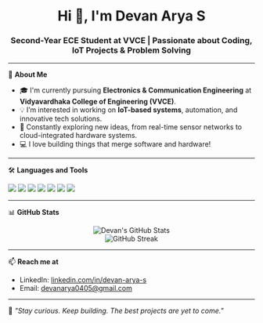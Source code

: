 <h1 align="center">Hi 👋, I'm Devan Arya S</h1>
<h3 align="center">Second-Year ECE Student at VVCE | Passionate about Coding, IoT Projects & Problem Solving</h3>

---

🌟 **About Me**  
- 🎓 I'm currently pursuing **Electronics & Communication Engineering** at **Vidyavardhaka College of Engineering (VVCE)**.  
- 💡 I’m interested in working on **IoT-based systems**, automation, and innovative tech solutions.  
- 🧠 Constantly exploring new ideas, from real-time sensor networks to cloud-integrated hardware systems.  
- 💻 I love building things that merge software and hardware!

---

🛠️ **Languages and Tools**  
<p>
  <img src="https://img.shields.io/badge/C-blue?style=for-the-badge&logo=c&logoColor=white" />
  <img src="https://img.shields.io/badge/C++-00599C?style=for-the-badge&logo=cplusplus&logoColor=white" />
  <img src="https://img.shields.io/badge/Python-3776AB?style=for-the-badge&logo=python&logoColor=white" />
  <img src="https://img.shields.io/badge/FastAPI-009688?style=for-the-badge&logo=fastapi&logoColor=white" />
  <img src="https://img.shields.io/badge/Arduino-00979D?style=for-the-badge&logo=arduino&logoColor=white" />
  <img src="https://img.shields.io/badge/Linux-FCC624?style=for-the-badge&logo=linux&logoColor=black" />
  <img src="https://img.shields.io/badge/ROS-22314E?style=for-the-badge&logo=ros&logoColor=white" />
</p>

---

📊 **GitHub Stats**
<p align="center">
  <img src="https://github-readme-stats.vercel.app/api?username=devan0404&show_icons=true&theme=radical" alt="Devan's GitHub Stats" />
  <br>
  <img src="https://github-readme-streak-stats.herokuapp.com/?user=devan0404&theme=radical" alt="GitHub Streak" />
</p>

---

📫 **Reach me at**  
- LinkedIn: [linkedin.com/in/devan-arya-s](https://www.linkedin.com/in/devan-arya-s)  
- Email: devanarya0405@gmail.com

---

🌱 *"Stay curious. Keep building. The best projects are yet to come."*
